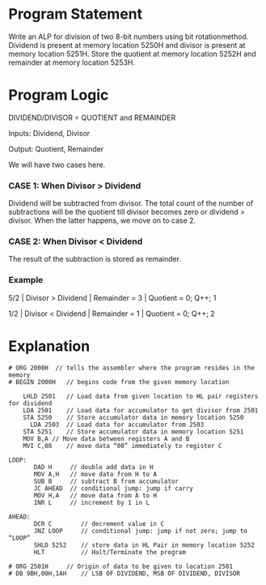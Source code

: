 # Program Statement
Write an ALP for division of two 8-bit numbers using bit rotationmethod. 
Dividend is present at memory location 5250H and divisor is present at memory location 5251H. 
Store the quotient at memory location 5252H and remainder at memory location 5253H.

# Program Logic
DIVIDEND/DIVISOR = QUOTIENT and REMAINDER

Inputs: Dividend, Divisor

Output: Quotient, Remainder

We will have two cases here.

### CASE 1: When Divisor > Dividend 
Dividend will be subtracted from divisor. The total count of the number of subtractions will be the quotient till divisor becomes zero or dividend > divisor. 
When the latter happens, we move on to case 2.

### CASE 2: When Divisor < Dividend
The result of the subtraction is stored as remainder.

### Example

5/2 | Divisor > Dividend | Remainder = 3 | Quotient = 0; Q++; 1

1/2 | Divisor < Dividend | Remainder = 1 | Quotient = 0; Q++; 2

# Explanation

	# ORG 2000H	 // tells the assembler where the program resides in the memory
	# BEGIN 2000H   // begins code from the given memory location

		LHLD 2501	// Load data from given location to HL pair registers for dividend
		LDA 2501	// Load data for accumulator to get divisor from 2501
		STA 5250	// Store accumulator data in memory location 5250
		  LDA 2503	// Load data for accumulator from 2503
		STA 5251	// Store accumulator data in memory location 5251
		MOV B,A	// Move data between registers A and B
		MVI C,08	// move data “08” immediately to register C

	LOOP:       
	       DAD H     // double add data in H
	       MOV A,H   // move data from H to A
	       SUB B     // subtract B from accumulator
	       JC AHEAD  // conditional jump: jump if carry
	       MOV H,A   // move data from A to H
	       INR L     // increment by 1 in L
	
	AHEAD:       
	       DCR C	    // decrement value in C
	       JNZ LOOP	    // conditional jump: jump if not zero; jump to “LOOP”
	       SHLD 5252	// store data in HL Pair in memory location 5252
	       HLT		    // Halt/Terminate the program
	
	# ORG 2501H		// Origin of data to be given to location 2501
	# DB 9BH,00H,1AH	// LSB OF DIVIDEND, MSB OF DIVIDEND, DIVISOR
